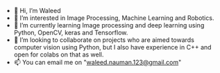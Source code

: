 - 👋 Hi, I’m Waleed 
- 👀 I’m interested in Image Processing, Machine Learning and Robotics.
- 🌱 I’m currently learning Image processing and deep learning using Python, OpenCV, keras and Tensorflow.
- 💞️ I’m looking to collaborate on projects who are aimed towards computer vision using Python, but I also have experience in C++ and open for colabs on that as well.
- 📫 You can email me on "waleed.nauman.123@gmail.com"

<!---
Waleed15/Waleed15 is a ✨ special ✨ repository because its `README.md` (this file) appears on your GitHub profile.
You can click the Preview link to take a look at your changes.
--->
